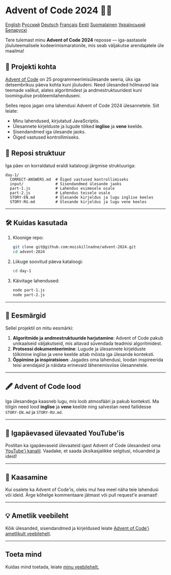 
# Advent of Code 2024 🎄✨

[English](README.md)
[Русский](README-RU.md)
[Deutsch](README-DE.md)
[Français](README-FR.md)
[Eesti](README-ET.md)
[Suomalainen](README-FI.md)
[Український](README-UA.md)
[Беларускі](README-BY.md)

Tere tulemast minu **Advent of Code 2024** reposse — iga-aastasele jõuluteemalisele kodeerimismaratonile, mis seab väljakutse arendajatele üle maailma!

## 📖 Projekti kohta
[Advent of Code](https://adventofcode.com/) on 25 programmeerimisülesande seeria, üks iga detsembrikuu päeva kohta kuni jõuludeni. Need ülesanded hõlmavad laia teemade valikut, alates algoritmidest ja andmestruktuuridest kuni loomingulise probleemilahenduseni.

Selles repos jagan oma lahendusi Advent of Code 2024 ülesannetele. Siit leiate:
- Minu lahendused, kirjutatud JavaScriptis.
- Ülesannete kirjelduste ja lugude tõlked **inglise** ja **vene** keelde.
- Sisendandmed iga ülesande jaoks.
- Õiged vastused kontrollimiseks.

## 🚀 Reposi struktuur
Iga päev on korraldatud eraldi kataloogi järgmise struktuuriga:

```
day-1/
  CORRECT-ANSWERS.md  # Õiged vastused kontrollimiseks
  input/              # Sisendandmed ülesande jaoks
  part-1.js           # Lahendus esimesele osale
  part-2.js           # Lahendus teisele osale
  STORY-EN.md         # Ülesande kirjeldus ja lugu inglise keeles
  STORY-RU.md         # Ülesande kirjeldus ja lugu vene keeles
```

---

## 🛠️ Kuidas kasutada
1. Kloonige repo:
   ```bash
   git clone git@github.com:moiskillnadne/advent-2024.git
   cd advent-2024
   ```
2. Liikuge soovitud päeva kataloogi:
   ```bash
   cd day-1
   ```
3. Käivitage lahendused:
   ```bash
   node part-1.js
   node part-2.js
   ```

---

## 🌟 Eesmärgid
Sellel projektil on mitu eesmärki:
1. **Algoritmide ja andmestruktuuride harjutamine**: Advent of Code pakub unikaalseid väljakutseid, mis aitavad süvendada teadmisi algoritmidest.
2. **Protsessi dokumenteerimine**: Lugude ja ülesannete kirjelduste tõlkimine inglise ja vene keelde aitab mõista iga ülesande konteksti.
3. **Õppimine ja inspiratsioon**: Jagades oma lahendusi, loodan inspireerida teisi arendajaid ja näidata erinevaid lähenemisviise ülesannetele.

---

## 🖋️ Advent of Code lood
Iga ülesandega kaasneb lugu, mis loob atmosfääri ja pakub konteksti. Ma tõlgin need lood **inglise** ja **vene** keelde ning salvestan need failidesse `STORY-EN.md` ja `STORY-RU.md`.

---

## 🎥 Igapäevased ülevaated YouTube'is
Postitan ka igapäevaseid ülevaateid igast Advent of Code ülesandest oma [YouTube'i kanalil](https://www.youtube.com/@viktor.riabkov). Vaadake, et saada üksikasjalikke selgitusi, nõuandeid ja ideid!

---

## 🤝 Kaasamine
Kui osalete ka Advent of Code'is, oleks mul hea meel näha teie lahendusi või ideid. Ärge kõhelge kommentaare jätmast või pull request'e avamast!

---

## 💡 Ametlik veebileht
Kõik ülesanded, sisendandmed ja kirjeldused leiate [Advent of Code'i ametlikult veebilehelt](https://adventofcode.com/2024).

---

## Toeta mind
Kuidas mind toetada, leiate [minu veebilehelt.](https://riabkov.com/donate)
